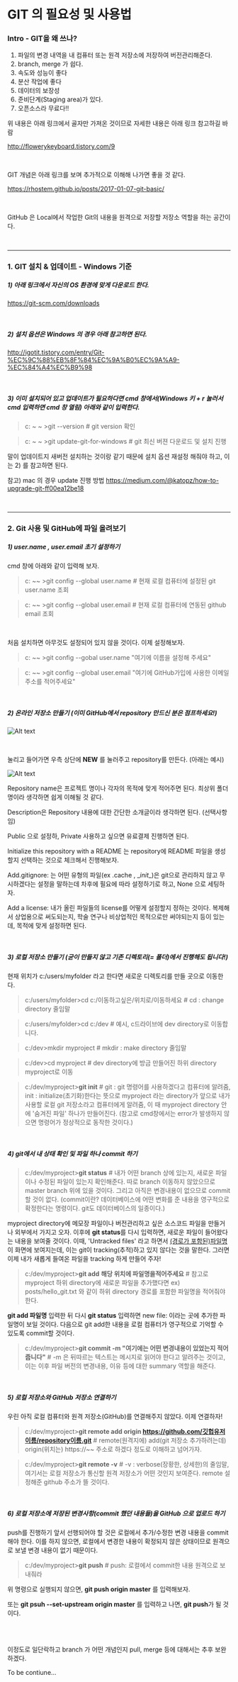 # GIT 의 필요성 및 사용법

### Intro - GIT을 왜 쓰나?

1. 파일의 변경 내역을 내 컴퓨터 또는 원격 저장소에 저장하여 버전관리해준다.
2. branch, merge 가 쉽다.
3. 속도와 성능이 좋다
4. 분산 작업에 좋다
5. 데이터의 보장성
6. 준비단계(Staging area)가 있다.
7. 오픈소스라 무료다!!

위 내용은 아래 링크에서 골자만 가져온 것이므로 자세한 내용은 아래 링크 참고하길 바람

http://flowerykeyboard.tistory.com/9  

<br>

GIT 개념은 아래 링크를 보며 추가적으로 이해해 나가면 좋을 것 같다.

https://rhostem.github.io/posts/2017-01-07-git-basic/  

<br>

GitHub 은 Local에서 작업한 Git의 내용을 원격으로 저장할 저장소 역할을 하는 공간이다.  

<br>

***

### 1. GIT 설치 & 업데이트 - Windows 기준

##### 1) 아래 링크에서 자신의 OS 환경에 맞게 다운로드 한다.

https://git-scm.com/downloads  

<br>

##### 2) 설치 옵션은 Windows 의 경우 아래 참고하면 된다.

http://igotit.tistory.com/entry/Git-%EC%9C%88%EB%8F%84%EC%9A%B0%EC%9A%A9-%EC%84%A4%EC%B9%98  

<br>

##### 3) 이미 설치되어 있고 업데이트가 필요하다면 cmd 창에서(Windows 키 + r 눌러서 cmd 입력하면  cmd 창 열림) 아래와 같이 입력한다.  

>  c: ~ ~ >git --version						# git version 확인

> c: ~ ~ >git update-git-for-windows			# git 최신 버젼 다운로드 및 설치 진행

말이 업데이트지 새버전 설치하는 것이랑 같기 때문에 설치 옵션 재설정 해줘야 하고, 이는 2) 를 참고하면 된다.  

참고) mac 의 경우 update 진행 방법 https://medium.com/@katopz/how-to-upgrade-git-ff00ea12be18  

<br>

***

### 2. Git 사용 및 GitHub에 파일 올려보기

##### 1) user.name , user.email 초기 설정하기

cmd 창에 아래와 같이 입력해 보자.

> c: ~~ >git config --global user.name		# 현재 로컬 컴퓨터에 설정된 git user.name 조회

> c: ~~ >git config --global user.email		# 현재 로컬 컴퓨터에 연동된 github email 조회  

<br>

처음 설치하면 아무것도 설정되어 있지 않을 것이다. 이제 설정해보자.

> c: ~~ >git config --gobal user.name "여기에 이름을 설정해 주세요"

> c: ~~ >git config --global user.email "여기에 GitHub가입에 사용한 이메일 주소를 적어주세요"  

<br>

##### 2) 온라인 저장소 만들기 (이미 GitHub에서 repository 만드신 분은 점프하세요!)

![Alt text](/images/git1_1.png)

<br>

눌리고 들어가면 우측 상단에 **NEW** 를 눌러주고 repository를 만든다. (아래는 예시)

![Alt text](/images/git1_2.png)

Repository name은 프로젝트 명이나 각자의 목적에 맞게 적어주면 된다. 최상위 폴더명이라 생각하면 쉽게 이해될 것 같다.

Description은 Repository 내용에 대한 간단한 소개글이라 생각하면 된다. (선택사항임)

Public 으로 설정하, Private 사용하고 싶으면 유료결제 진행하면 된다.

Initialize this repository with a README 는 repository에 README 파일을 생성할지 선택하는 것으로 체크해서 진행해보자.

Add.gitignore: 는 어떤 유형의 파일(ex .cache , \__init__)은 git으로 관리하지 않고 무시하겠다는 설정을 말하는데 차후에 필요에 따라 설정하기로 하고, None 으로 세팅하자.

Add a license: 내가 올린 파일들의 license를 어떻게 설정할지 정하는 것이다. 복제해서 상업용으로 써도되는지, 학술 연구나 비상업적인 목적으로만 써야되는지 등이 있는데, 목적에 맞게 설정하면 된다.  

<br>

##### 3) 로컬 저장소 만들기 (굳이 만들지 않고 기존 디렉토리(= 폴더)에서 진행해도 됩니다!)

현재 위치가 c:/users/myfolder 라고 한다면 새로운 디렉토리를 만들 곳으로 이동한다.

> c:/users/myfolder>cd c:/이동하고싶은/위치로/이동하세요        # cd : change directory 줄임말

> c:/users/myfolder>cd c:/dev      # 예시, c드라이브에 dev directory로 이동합니다.

> c:/dev>mkdir myproject      # mkdir : make directory 줄임말

> c:/dev>cd myproject      # dev directory에 방금 만들어진 하위 directory myproject로 이동

> c:/dev/myproject>**git init**      # git : git 명령어를 사용하겠다고 컴퓨터에 알려줌, init : initialize(초기화)한다는 뜻으로 myproject 라는 directory가 앞으로 내가 사용할 로컬 git 저장소라고 컴퓨터에게 알려줌, 이 때 myproject directory 안에 '숨겨진 파일' 하나가 만들어진다. (참고로 cmd창에서는 error가 발생하지 않으면 명령어가 정상적으로 동작한 것이다.)

<br>

##### 4) git에서 내 상태 확인 및 파일 하나 commit 하기

> c:/dev/myproject>**git status**      # 내가 어떤 branch 상에 있는지, 새로운 파일이나 수정된 파일이 있는지 확인해준다. 따로 branch 이동하지 않았으므로 master branch 위에 있을 것이다. 그리고 아직은 변경내용이 없으므로 commit 할 것이 없다. (commit이란? 데이터베이스에 어떤 변화를 준 내용을 영구적으로 확정한다는 명령이다. git도 데이터베이스의 일종이다.)

myproject directory에 메모장 파일이나 버전관리하고 싶은 소스코드 파일을 만들거나 외부에서 가지고 오자. 이후에 **git status**를 다시 입력하면, 새로운 파일이 들어왔다는 내용을 보여줄 것이다. 이때, 'Untracked files' 라고 하면서 <u>(경로가 포함된)파일명</u>이 화면에 보여지는데, 이는 git이 tracking(추적)하고 있지 않다는 것을 말한다. 그러면 이제 내가 새롭게 들여온 파일을 tracking 하게 만들어 주자!

> c:/dev/myproject>**git add** **해당 위치에 파일명을적어주세요**      # 참고로 myproject 하위 directory에 새로운 파일을 추가했다면 ex) posts/hello_git.txt 와 같이 하위 directory 경로를 포함한 파일명을 적어줘야 한다. 

**git add 파일명** 입력한 뒤 다시 **git status** 입력하면 new file: 이라는 곳에 추가한 파일명이 보일 것이다. 다음으로 git add한 내용을 로컬 컴퓨터가 영구적으로 기억할 수 있도록 commit할 것이다.

> c:/dev/myproject>**git commit -m "여기에는 어떤 변경내용이 있었는지 적어줍니다"**      # -m 은 뒤따르는 텍스트는 메시지로 읽어야 한다고 알려주는 것이고, 이는 이후 파일 버전의 변경내용, 이유 등에 대한 summary 역할을 해준다.

<br>

##### 5) 로컬 저장소와 GitHub 저장소 연결하기

우린 아직 로컬 컴퓨터와 원격 저장소(GitHub)를 연결해주지 않았다. 이제 연결하자!

> c:/dev/myproject>**git remote add origin https://github.com/깃헙유저이름/repository이름.git**      # remote(원격지에) add(git 저장소 추가하려는데) origin(위치는) https://~~ 주소로 하겠다 정도로 이해하고 넘어가자.

> c:/dev/myproject>**git remote -v**      #  -v : verbose(장황한, 상세한)의 줄임말, 여기서는 로컬 저장소가 통신할 원격 저장소가 어떤 것인지 보여준다. remote 설정해준 github 주소가 뜰 것이다.

<br>

##### 6) 로컬 저장소에 저장된 변경사항(commit 했던 내용들)을 GitHub 으로 업로드 하기

push를 진행하기 앞서 선행되어야 할 것은 로컬에서 추가/수정한 변경 내용을 commit 해야 한다. 이를 하지 않으면, 로컬에서 변경한 내용이 확정되지 않은 상태이므로 원격으로 보낼 변경 내용이 없기 때문이다.

> c:/dev/myproject>**git push**      # push: 로컬에서 commit한 내용 원격으로 보내줘라

위 명령으로 실행되지 않으면, **git push origin master** 를 입력해보자.

또는 **git psuh --set-upstream origin master** 를 입력하고 나면, **git push**가 될 것이다.

<br>

<br>

이정도로 일단락하고 branch 가 어떤 개념인지 pull, merge 등에 대해서는 추후 보완하겠다.

To be contiune...

